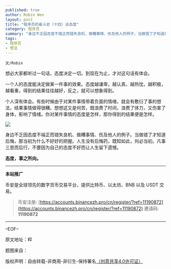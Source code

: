```yaml
---
published: true
author: Robin Wen
layout: post
title: "程序员的奋斗史（十四）谈态度"
category: 程序员
summary: "身边不乏因态度不端正而错失良机、做糟事情、伤及他人的例子。当做错了才知道后悔，那当初为什么不好好的把握。人生没有后悔药，既知如此，何必当初。凡事三思而后行，不要因为自己的态度不好而让人生留下遗憾。"
tags:
- 程序员
- 想法
---
```


`文/Robin`

想必大家都听过一句话，态度决定一切。到现在为止，才对这句话有体会。

一个人的态度能决定做某一件事的效果。态度越谦卑，越认真，越热忱，越积极，越看重，得到的结果往往越好，反之，就可以想象得到。

个人深有体会。有些时候由于对某件事情带着负面的情绪，就会有敷衍了事的想法，结果事情做得很糟。想想这又是何苦，既浪费了时间，浪费了体力，又伤害了身体，影响了情绪。你对某件事情的态度是怎样，那你得到的结果便是怎样。

![](https://cdn.dbarobin.com/D21r12r.png)

身边不乏因态度不端正而错失良机、做糟事情、伤及他人的例子。当做错了才知道后悔，那当初为什么不好好的把握。人生没有后悔药，既知如此，何必当初。凡事三思而后行，不要因为自己的态度不好而让人生留下遗憾。

**态度，事之所向。**

***

**本站推广**

币安是全球领先的数字货币交易平台，提供比特币、以太坊、BNB 以及 USDT 交易。

> 币安注册: [https://accounts.binancezh.pro/cn/register/?ref=11190872](https://accounts.binancezh.pro/cn/register/?ref=11190872)
> 邀请码: **11190872**

***

–EOF–

原文地址：<a href="http://blog.csdn.net/justdb/article/details/8702909" target="_blank"><img src="https://cdn.dbarobin.com/BROigUO.jpg" title="程序员的奋斗史（十四）谈态度" height="16px" width="16px" border="0" alt="程序员的奋斗史（十四）谈态度" /></a>

题图来自：<a href="http://www.bluebeards-revenge.co.uk/blog/tag/attitude/" target="_blank"><img src="https://cdn.dbarobin.com/SBHat3T.png" title="" height="16px" width="16px" border="0" alt="" /></a>

版权声明：自由转载-非商用-非衍生-保持署名<a href="http://creativecommons.org/licenses/by-nc-nd/4.0/deed.zh" target="_blank">（创意共享4.0许可证）</a>
